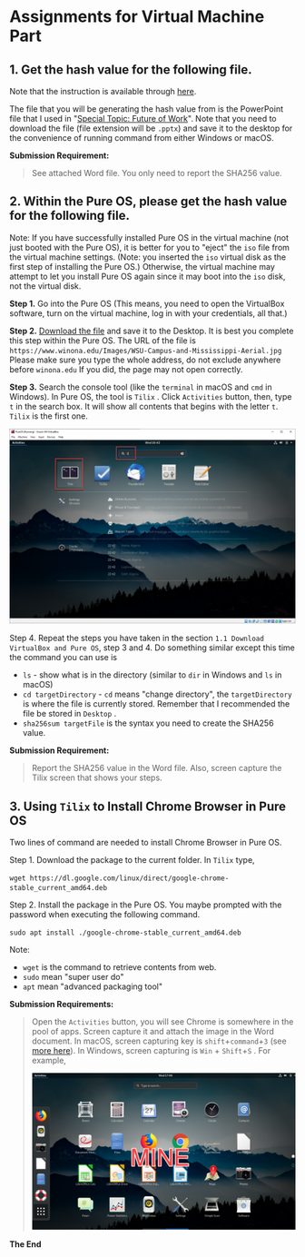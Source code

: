 # Assignments for Virtual Machine Part

## 1. Get the hash value for the following file. 

Note that the instruction is available through [here](https://zwentt.github.io/wsu-mis-362/1.1%20Download%20VirtualBox%20and%20Pure%20OS). 

The file that you will be generating the hash value from is the PowerPoint file that I used in "[Special Topic: Future of Work](https://winona.learn.minnstate.edu/d2l/le/content/5426063/viewContent/51099965/View)". Note that you need to download the file (file extension will be `.pptx`) and save it to the desktop for the convenience of running command from either Windows or macOS. 

**Submission Requirement:** 

> See attached Word file. You only need to report the SHA256 value. 

## 2. Within the Pure OS, please get the hash value for the following file.

Note: If you have successfully installed Pure OS in the virtual machine (not just booted with the Pure OS), it is better for you to "eject" the `iso` file from the virtual machine settings.  (Note: you inserted the `iso` virtual disk as the first step of installing the Pure OS.) Otherwise, the virtual machine may attempt to let you install Pure OS again since it may boot into the `iso` disk, not the virtual disk. 

**Step 1.** Go into the Pure OS (This means, you need to open the VirtualBox software, turn on the virtual machine, log in with your credentials, all that.)

**Step 2.** [Download the file](https://www.winona.edu/Images/WSU-Campus-and-Mississippi-Aerial.jpg) and save it to the Desktop. It is best you complete this step within the Pure OS. The URL of the file is `https://www.winona.edu/Images/WSU-Campus-and-Mississippi-Aerial.jpg` Please make sure you type the whole address, do not exclude anywhere before `winona.edu` If you did, the page may not open correctly. 

**Step 3.** Search the console tool (like the `terminal` in macOS and `cmd` in Windows). In Pure OS, the tool is `Tilix` . Click `Activities` button, then, type `t` in the search box. It will show all contents that begins with the letter `t`. `Tilix` is the first one. 

![image-20210901164259576](images/image-20210901164259576-16305325813854.png)

Step 4. Repeat the steps you have taken in the section `1.1 Download VirtualBox and Pure OS`, step 3 and 4. Do something similar except this time the command you can  use is

- `ls` - show what is in the directory (similar to `dir` in Windows and `ls` in macOS)
- `cd targetDirectory` - `cd` means "change directory", the `targetDirectory` is where the file is currently stored. Remember that I recommended the file be stored in `Desktop` . 
- `sha256sum targetFile` is the syntax you need to create the SHA256 value. 

**Submission Requirement:** 

> Report the SHA256 value in the Word file. Also,  screen capture the Tilix screen that shows your steps. 

## 3. Using `Tilix` to Install Chrome Browser in Pure OS

Two lines of command are needed to install Chrome Browser in Pure OS. 

Step 1. Download the package to the current folder. In `Tilix` type, 

`wget https://dl.google.com/linux/direct/google-chrome-stable_current_amd64.deb` 

Step 2. Install the package in the Pure OS. You maybe prompted with the password when executing the following command. 

`sudo apt install ./google-chrome-stable_current_amd64.deb` 

Note: 

- `wget` is the command to retrieve contents from web. 
- `sudo` mean "super user do"
- `apt` mean "advanced packaging tool"

**Submission Requirements:** 

> Open the `Activities` button, you will see Chrome is somewhere in the pool of apps. Screen capture it and attach the image in the Word document. In macOS, screen capturing key is `shift`+`command`+`3` (see [more here](https://support.apple.com/en-us/HT201361)). In Windows, screen capturing is `Win` + `Shift`+`S` . For example, 
>
> ![image-20210901170804765](images/image-20210901170804765-16305340864925.png)



**The End**
